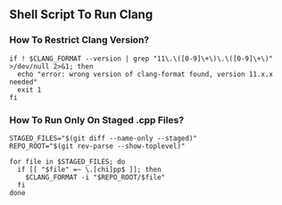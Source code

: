 ## Shell Script To Run Clang 

### How To Restrict Clang Version?

```
if ! $CLANG_FORMAT --version | grep "11\.\([0-9]\+\)\.\([0-9]\+\)" >/dev/null 2>&1; then
  echo "error: wrong version of clang-format found, version 11.x.x needed"
  exit 1
fi
```

### How To Run Only On Staged .cpp Files?

```
STAGED_FILES="$(git diff --name-only --staged)"
REPO_ROOT="$(git rev-parse --show-toplevel)"

for file in $STAGED_FILES; do
  if [[ "$file" =~ \.[chi]pp$ ]]; then
    $CLANG_FORMAT -i "$REPO_ROOT/$file"
  fi
done
```
